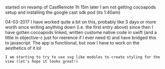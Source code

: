 started on revamp of CastRemote 
1h 15m later I am not getting cocoapods setup and installing the google cast sdk pod (its 1:40am)

04-03-2017 I have worked quite a bit on this, probably like 3 days or more worth since writing anything down (i.e. the first entry above)
	since then I have gotten cocoapods linked, written custome native code in swift (and a little in objective-c just for reerence if I ever need it) and have bridged this to javascript.
	The app is functiional, but now I have to work on the aesthetics of it lol

	I am starting to try to use svg like modules to create styling for the view (let's hope it looks great!)


